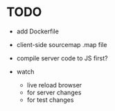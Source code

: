 # TODO

- add Dockerfile
- client-side sourcemap .map file
- compile server code to JS first?

- watch
  - live reload browser
  - for server changes
  - for test changes

